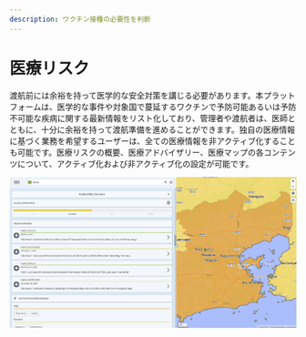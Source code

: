 ```yaml
---
description: ワクチン接種の必要性を判断
---
```


# 医療リスク

渡航前には余裕を持って医学的な安全対策を講じる必要があります。本プラットフォームは、医学的な事件や対象国で蔓延するワクチンで予防可能あるいは予防不可能な疾病に関する最新情報をリスト化しており、管理者や渡航者は、医師とともに、十分に余裕を持って渡航準備を進めることができます。独自の医療情報に基づく業務を希望するユーザーは、全ての医療情報を非アクティブ化することも可能です。医療リスクの概要、医療アドバイザリー、医療マップの各コンテンツについて、アクティブ化および非アクティブ化の設定が可能です。

![&#x533B;&#x7642;&#x30EA;&#x30B9;&#x30AF;&#x306E;&#x6982;&#x8981;](../.gitbook/assets/p44-img01_axa%20%282%29.jpg)






